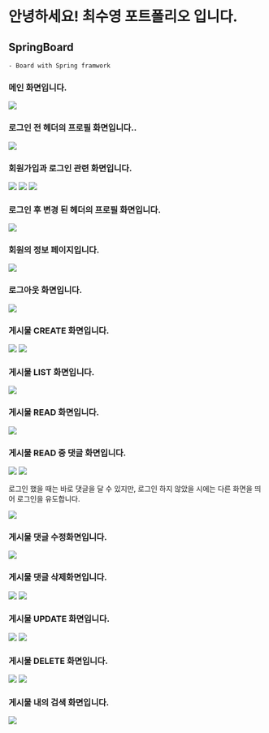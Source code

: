 # 안녕하세요! 최수영 포트폴리오 입니다.



## SpringBoard
	- Board with Spring framwork

<div>
	<h3>메인 화면입니다.</h3>
	<img src="https://user-images.githubusercontent.com/46646408/52951013-0e6ad600-33c4-11e9-9469-8124113067e7.PNG">
	<h3>로그인 전 헤더의 프로필 화면입니다..</h3>
	<img src="https://user-images.githubusercontent.com/46646408/52953947-38c09180-33cc-11e9-93f9-2c90f870363b.PNG">
	<h3>회원가입과 로그인 관련 화면입니다.</h3>
	<img src="https://user-images.githubusercontent.com/46646408/52951015-0f036c80-33c4-11e9-8dca-951df545cc00.PNG">
	<img src="https://user-images.githubusercontent.com/46646408/52951017-0f036c80-33c4-11e9-85d7-4336fbb984e9.PNG">
	<img src="https://user-images.githubusercontent.com/46646408/52951017-0f036c80-33c4-11e9-85d7-4336fbb984e9.PNG">
	<h3>로그인 후 변경 된 헤더의 프로필 화면입니다.</h3>
	<img src="https://user-images.githubusercontent.com/46646408/52951019-0f036c80-33c4-11e9-9805-d42dbe1191a2.PNG">
	<h3>회원의 정보 페이지입니다.</h3>
	<img src="https://user-images.githubusercontent.com/46646408/52958559-a6be8600-33d7-11e9-8098-6674c68c6b74.PNG">
	<h3>로그아웃 화면입니다.</h3>
	<img src="https://user-images.githubusercontent.com/46646408/52953944-3827fb00-33cc-11e9-9415-cf233cf60fb2.PNG">
	<h3>게시물 CREATE 화면입니다.</h3>
	<img src="https://user-images.githubusercontent.com/46646408/52951020-0f9c0300-33c4-11e9-8fad-6bb78351b3bb.PNG">
	<img src="https://user-images.githubusercontent.com/46646408/52951021-0f9c0300-33c4-11e9-9523-d68f5dd632f7.PNG">
	<h3>게시물 LIST 화면입니다.</h3>
	<img src="https://user-images.githubusercontent.com/46646408/52951023-10349980-33c4-11e9-9429-84f988bcd556.PNG">
	<h3>게시물 READ 화면입니다.</h3>
	<img src="https://user-images.githubusercontent.com/46646408/52951006-0b6fe580-33c4-11e9-8174-e36e8604d111.PNG">
	<h3>게시물 READ 중 댓글 화면입니다.</h3>
	<img src="https://user-images.githubusercontent.com/46646408/52951024-10349980-33c4-11e9-99b3-be49f8b73885.PNG">
	<img src="https://user-images.githubusercontent.com/46646408/52951025-10349980-33c4-11e9-9619-74693694ff82.PNG">
	<p>로그인 했을 때는 바로 댓글을 달 수 있지만, 로그인 하지 않았을 시에는 다른 화면을 띄어 로그인을 유도합니다.</p>
	<img src="https://user-images.githubusercontent.com/46646408/52953945-38c09180-33cc-11e9-803c-b56dbe578318.PNG">
	<h3>게시물 댓글 수정화면입니다.</h3>
	<img src="https://user-images.githubusercontent.com/46646408/52951001-09a62200-33c4-11e9-9d2d-6e2ea13288be.PNG">
	<h3>게시물 댓글 삭제화면입니다.</h3>
	<img src="https://user-images.githubusercontent.com/46646408/52951009-0c087c00-33c4-11e9-96b4-6c3b28d570fb.PNG">
	<img src="https://user-images.githubusercontent.com/46646408/52951004-0ad74f00-33c4-11e9-9ffa-99a5f4ac2c5e.PNG">
	<h3>게시물 UPDATE 화면입니다.</h3>
	<img src="https://user-images.githubusercontent.com/46646408/52951010-0ca11280-33c4-11e9-8137-da74f33dc98e.PNG">
	<img src="https://user-images.githubusercontent.com/46646408/52951011-0ca11280-33c4-11e9-9aec-070323f09420.PNG">
	<h3>게시물 DELETE 화면입니다.</h3>
	<img src="https://user-images.githubusercontent.com/46646408/52953943-3827fb00-33cc-11e9-9331-6cee3e5f83c3.PNG">
	<img src="https://user-images.githubusercontent.com/46646408/52951009-0c087c00-33c4-11e9-96b4-6c3b28d570fb.PNG">
	<h3>게시물 내의 검색 화면입니다.</h3>
	<img src="https://user-images.githubusercontent.com/46646408/52951012-0dd23f80-33c4-11e9-9fe6-8d70cc1a6aa6.PNG">
	
</div>
